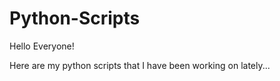 # Python-Scripts



Hello Everyone!

Here are my python scripts that I have been working on lately...
